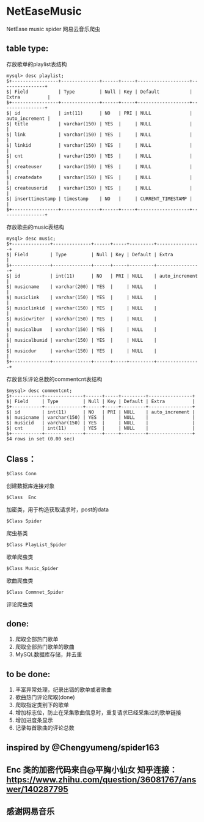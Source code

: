 # NetEaseMusic
NetEase music spider
网易云音乐爬虫

## table type:

存放歌单的playlist表结构
```console
mysql> desc playlist;
$+-----------------+--------------+------+-----+-------------------+----------------+
$| Field           | Type         | Null | Key | Default           | Extra          |
$+-----------------+--------------+------+-----+-------------------+----------------+
$| id              | int(11)      | NO   | PRI | NULL              | auto_increment |
$| title           | varchar(150) | YES  |     | NULL              |                |
$| link            | varchar(150) | YES  |     | NULL              |                |
$| linkid          | varchar(150) | YES  |     | NULL              |                |
$| cnt             | varchar(150) | YES  |     | NULL              |                |
$| createuser      | varchar(150) | YES  |     | NULL              |                |
$| createdate      | varchar(150) | YES  |     | NULL              |                |
$| createuserid    | varchar(150) | YES  |     | NULL              |                |
$| inserttimestamp | timestamp    | NO   |     | CURRENT_TIMESTAMP |                |
$+-----------------+--------------+------+-----+-------------------+----------------+
```
存放歌曲的music表结构
```console
mysql> desc music;
$+--------------+--------------+------+-----+---------+----------------+
$| Field        | Type         | Null | Key | Default | Extra          |
$+--------------+--------------+------+-----+---------+----------------+
$| id           | int(11)      | NO   | PRI | NULL    | auto_increment |
$| musicname    | varchar(200) | YES  |     | NULL    |                |
$| musiclink    | varchar(150) | YES  |     | NULL    |                |
$| musiclinkid  | varchar(150) | YES  |     | NULL    |                |
$| musicwriter  | varchar(150) | YES  |     | NULL    |                |
$| musicalbum   | varchar(150) | YES  |     | NULL    |                |
$| musicalbumid | varchar(150) | YES  |     | NULL    |                |
$| musicdur     | varchar(150) | YES  |     | NULL    |                |
$+--------------+--------------+------+-----+---------+----------------+
```
存放音乐评论总数的commentcnt表结构
```console
$mysql> desc commentcnt;
$+-----------+--------------+------+-----+---------+----------------+
$| Field     | Type         | Null | Key | Default | Extra          |
$+-----------+--------------+------+-----+---------+----------------+
$| id        | int(11)      | NO   | PRI | NULL    | auto_increment |
$| musicname | varchar(150) | YES  |     | NULL    |                |
$| musicid   | varchar(150) | YES  |     | NULL    |                |
$| cnt       | int(11)      | YES  |     | NULL    |                |
$+-----------+--------------+------+-----+---------+----------------+
$4 rows in set (0.00 sec)
```

## Class：
```console
$Class Conn
```
创建数据库连接对象

```console
$Class  Enc
```
加密类，用于构造获取请求时，post的data

```console
$Class Spider
```
爬虫基类

```console
$Class PlayList_Spider
```
歌单爬虫类

```console
$Class Music_Spider
```
歌曲爬虫类

```console
$Class Commnet_Spider
```
评论爬虫类

## done: 
1. 爬取全部热门歌单
2. 爬取全部热门歌单的歌曲
3. MySQL数据库存储，并去重

## to be done:
1. 丰富异常处理，纪录出错的歌单或者歌曲
2. 歌曲热门评论爬取(done)
3. 爬取指定类别下的歌单
4. 增加标志位，防止在采集歌曲信息时，重复请求已经采集过的歌单链接
5. 增加进度条显示
6. 记录每首歌曲的评论总数

## inspired by @Chengyumeng/spider163 
## Enc 类的加密代码来自@平胸小仙女 知乎连接：https://www.zhihu.com/question/36081767/answer/140287795
## 感谢网易音乐

